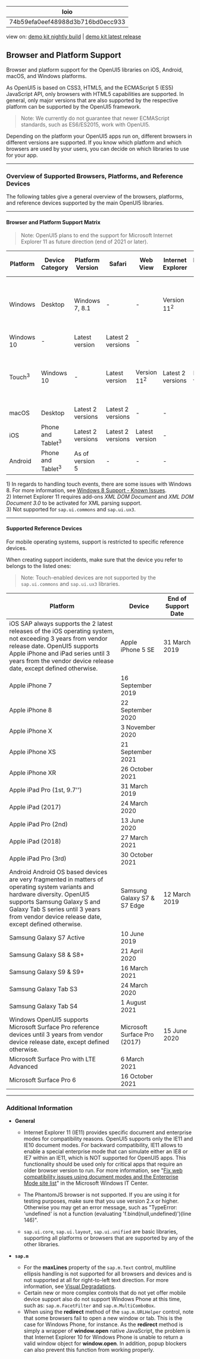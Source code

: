 <!-- loio74b59efa0eef48988d3b716bd0ecc933 -->

| loio |
| -----|
| 74b59efa0eef48988d3b716bd0ecc933 |

<div id="loio">

view on: [demo kit nightly build](https://openui5nightly.hana.ondemand.com/#/topic/74b59efa0eef48988d3b716bd0ecc933) | [demo kit latest release](https://openui5.hana.ondemand.com/#/topic/74b59efa0eef48988d3b716bd0ecc933)</div>

## Browser and Platform Support

Browser and platform support for the OpenUI5 libraries on iOS, Android, macOS, and Windows platforms.

As OpenUI5 is based on CSS3, HTML5, and the ECMAScript 5 \(ES5\) JavaScript API, only browsers with HTML5 capabilities are supported. In general, only major versions that are also supported by the respective platform can be supported by the OpenUI5 framework.

> Note:
> We currently do not guarantee that newer ECMAScript standards, such as ES6/ES2015, work with OpenUI5.
> 
> 

Depending on the platform your OpenUI5 apps run on, different browsers in different versions are supported. If you know which platform and which browsers are used by your users, you can decide on which libraries to use for your app.

***

### Overview of Supported Browsers, Platforms, and Reference Devices

The following tables give a general overview of the browsers, platforms, and reference devices supported by the main OpenUI5 libraries.

***

#### Browser and Platform Support Matrix

> Note:
> OpenUI5 plans to end the support for Microsoft Internet Explorer 11 as future direction \(end of 2021 or later\).
> 
> 

|Platform|Device Category|Platform Version|Safari|Web View|Internet Explorer|Microsoft Edge|Google Chrome|Mozilla Firefox|SAP Fiori Client|
|--------|---------------|----------------|------|--------|-----------------|--------------|-------------|---------------|----------------|
|Windows|Desktop|Windows 7, 8.1|-|-|Version 11<sup>2</sup>|-|Latest version|Latest version and Extended Support Release \(ESR\)<sup>1</sup>|-|
|Windows 10|-|Latest version|Latest 2 versions|-|
|Touch<sup>3</sup>|Windows 10|-|Latest version|Version 11<sup>2</sup>|Latest 2 versions|Latest version|Latest version and Extended Support Release \(ESR\)|Latest version|
|macOS|Desktop|Latest 2 versions|Latest 2 versions|-|-|-|Latest version<sup>3</sup>|-|-|
|iOS|Phone and Tablet<sup>3</sup>|Latest 2 versions|Latest 2 versions|Latest version|-|-|-|-|Latest version|
|Android|Phone and Tablet<sup>3</sup>|As of version 5|-|-|-|-|Latest version|-|Latest version|

1\) In regards to handling touch events, there are some issues with Windows 8. For more information, see [Windows 8 Support - Known Issues](Windows_8_Support_-_Known_Issues_8168059.md).  
 2\) Internet Explorer 11 requires add-ons *XML DOM Document* and *XML DOM Document 3.0* to be activated for XML parsing support.  
 3\) Not supported for `sap.ui.commons` and `sap.ui.ux3`.  
 

***

#### Supported Reference Devices

For mobile operating systems, support is restricted to specific reference devices.

When creating support incidents, make sure that the device you refer to belongs to the listed ones:

> Note:
> Touch-enabled devices are not supported by the `sap.ui.commons` and `sap.ui.ux3` libraries.
> 
> 

|Platform|Device|End of Support Date|
|--------|------|-------------------|
|iOS SAP always supports the 2 latest releases of the iOS operating system, not exceeding 3 years from vendor release date. OpenUI5 supports Apple iPhone and iPad series until 3 years from the vendor device release date, except defined otherwise.|Apple iPhone 5 SE|31 March 2019|
|Apple iPhone 7|16 September 2019|
|Apple iPhone 8|22 September 2020|
|Apple iPhone X|3 November 2020|
|Apple iPhone XS|21 September 2021|
|Apple iPhone XR|26 October 2021|
|Apple iPad Pro \(1st, 9.7''\)|31 March 2019|
|Apple iPad \(2017\)|24 March 2020|
|Apple iPad Pro \(2nd\)|13 June 2020|
|Apple iPad \(2018\)|27 March 2021|
|Apple iPad Pro \(3rd\)|30 October 2021|
|Android Android OS based devices are very fragmented in matters of operating system variants and hardware diversity. OpenUI5 supports Samsung Galaxy S and Galaxy Tab S series until 3 years from vendor device release date, except defined otherwise.|Samsung Galaxy S7 & S7 Edge|12 March 2019|
|Samsung Galaxy S7 Active|10 June 2019|
|Samsung Galaxy S8 & S8+|21 April 2020|
|Samsung Galaxy S9 & S9+|16 March 2021|
|Samsung Galaxy Tab S3|24 March 2020|
|Samsung Galaxy Tab S4|1 August 2021|
|Windows OpenUI5 supports Microsoft Surface Pro reference devices until 3 years from vendor device release date, except defined otherwise.|Microsoft Surface Pro \(2017\)|15 June 2020|
|Microsoft Surface Pro with LTE Advanced|6 March 2021|
|Microsoft Surface Pro 6|16 October 2021|

***

### Additional Information

-   **General**

    -   Internet Explorer 11 \(IE11\) provides specific document and enterprise modes for compatibility reasons. OpenUI5 supports only the IE11 and IE10 document modes. For backward compatibility, IE11 allows to enable a special enterprise mode that can simulate either an IE8 or IE7 within an IE11, which is NOT supported for OpenUI5 apps. This functionality should be used only for critical apps that require an older browser version to run. For more information, see "[Fix web compatibility issues using document modes and the Enterprise Mode site list](https://technet.microsoft.com/itpro/internet-explorer/ie11-deploy-guide/fix-compat-issues-with-doc-modes-and-enterprise-mode-site-list)" in the Microsoft Windows IT Center.

    -   The PhantomJS browser is not supported. If you are using it for testing purposes, make sure that you use version 2.x or higher. Otherwise you may get an error message, such as "TypeError: 'undefined' is not a function \(evaluating 'f.bind\(null,undefined\)'\)\(line 146\)".

    -   `sap.ui.core`, `sap.ui.layout`, `sap.ui.unified` are basic libraries, supporting all platforms or browsers that are supported by any of the other libraries.

-   **`sap.m`**
    -   For the **maxLines** property of the `sap.m.Text` control, multiline ellipsis handling is not supported for all browsers and devices and is not supported at all for right-to-left text direction. For more information, see [Visual Degradations](Visual_Degradations_f08f296.md).
    -   Certain new or more complex controls that do not yet offer mobile device support also do not support Windows Phone at this time, such as: `sap.m.FacetFilter` and `sap.m.MultiComboBox`.
    -   When using the **redirect** method of the `sap.m.URLHelper` control, note that some browsers fail to open a new window or tab. This is the case for Windows Phone, for instance. As the **redirect** method is simply a wrapper of **window.open** native JavaScript, the problem is that Internet Explorer 10 for Windows Phone is unable to return a valid window object for **window.open**. In addition, popup blockers can also prevent this function from working properly.


